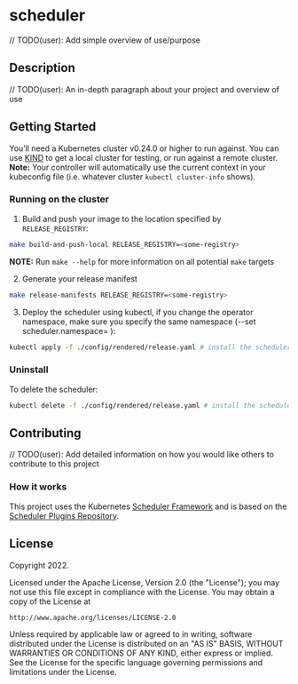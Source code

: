 # scheduler
// TODO(user): Add simple overview of use/purpose

## Description
// TODO(user): An in-depth paragraph about your project and overview of use

## Getting Started
You’ll need a Kubernetes cluster v0.24.0 or higher to run against. You can use [KIND](https://sigs.k8s.io/kind) to get a local cluster for testing, or run against a remote cluster.
**Note:** Your controller will automatically use the current context in your kubeconfig file (i.e. whatever cluster `kubectl cluster-info` shows).

### Running on the cluster
1. Build and push your image to the location specified by `RELEASE_REGISTRY`:
	
```sh
make build-and-push-local RELEASE_REGISTRY=<some-registry>
```

**NOTE:** Run `make --help` for more information on all potential `make` targets

2. Generate your release manifest

```sh
make release-manifests RELEASE_REGISTRY=<some-registry>
```

3. Deploy the scheduler using kubectl, if you change the operator namespace, make sure you specify the same namespace (--set scheduler.namespace=<your-operator-namespace> ):

```sh
kubectl apply -f ./config/rendered/release.yaml # install the scheduler
```

### Uninstall 
To delete the scheduler:

```sh
kubectl delete -f ./config/rendered/release.yaml # install the scheduler
```

## Contributing
// TODO(user): Add detailed information on how you would like others to contribute to this project

### How it works
This project uses the Kubernetes [Scheduler Framework](https://kubernetes.io/docs/concepts/scheduling-eviction/scheduling-framework/)
and is based on the [Scheduler Plugins Repository](https://github.com/kubernetes-sigs/scheduler-plugins/tree/master).

## License

Copyright 2022.

Licensed under the Apache License, Version 2.0 (the "License");
you may not use this file except in compliance with the License.
You may obtain a copy of the License at

    http://www.apache.org/licenses/LICENSE-2.0

Unless required by applicable law or agreed to in writing, software
distributed under the License is distributed on an "AS IS" BASIS,
WITHOUT WARRANTIES OR CONDITIONS OF ANY KIND, either express or implied.
See the License for the specific language governing permissions and
limitations under the License.

